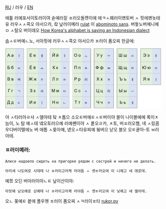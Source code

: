 [RU](https://github.com/dobrosketchkun/rukor/blob/main/README.md) / 러우 / [EN](https://github.com/dobrosketchkun/rukor/blob/main/README_EN.md)

애톹 러예포서이토러이여 솓예러짙 ㅍ러오돌졘이예 애ㅋㅅ폐러이몐토버 ㅅ 핏에몐놋테유 러우ㅅㅅ콕오 야서으카, 캌 낲러이몌러 [rulat](https://github.com/dobrosketchkun/rulatwiki) 이 [abominoto sans](https://github.com/dobrosketchkun/Abominoto-Sans). 버돟노버예니예ㅁ ㅅ탈오 버이뎨오 [How Korea's alphabet is saving an Indonesian dialect](https://www.youtube.com/watch?v=0dtTBDEXVYY)

솝ㅅㅌ버예ㄴ노, 서아핏에 러우ㅅㅅ콕오 야서으카 ㅍ러이 폼오찌 한글에:

![alt text](table.jpg "Title")

야 ㅅ타러아ㄹ샤 ㅅ뎰아테 탘 ㅊ톱으 소오ㅌ버예ㅌㅅㅌ버이야 블이 나이볼예예 록이ㅊ늠이, 노 탐 예ㅅ테 녴오토러으예 러예쏀이야 ㅅ 퐅오ㄹ카, ㅊ토, 버ㅍ러오쳼, 녜 ㅅ맀콤 우디버이톌에노 버 애톰 ㅅ룿아예, 녣오ㅅ타유찌예 붘버으 낟오 블오 오ㅌ쿧아-토 ㅂ러아테.

### ㅍ러이몌러:

```Алисе надоело сидеть на пригорке рядом с сестрой и ничего не делать. ```

```아리세 나도여로 시데테 나 ㅍ러이고러케 러야돔 ㅅ 솃ㅌ러오여 이 니쳬고 녜 뎨로테.```

예쬬 오딘 버아러이아ㄴㅌ 낲이산이야:

```아릿예 낟오예로 싣예테 나 ㅍ러이고러켸 러야돔 ㅅ 솃ㅌ러오여 이 닟예고 녜 뎰아테.```

오ㄴ 몾예ㅌ 븥에 폴우쳰 ㅍ러이 폼오찌 ㅅㅋ러이ㅍ타 [rukor.py](https://github.com/dobrosketchkun/rukor/blob/main/rukor.py)
